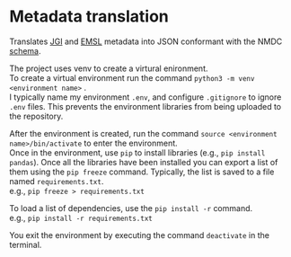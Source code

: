 # Metadata translation
Translates [JGI](https://jgi.doe.gov/) and [EMSL](https://www.pnnl.gov/environmental-molecular-sciences-laboratory) metadata into JSON conformant with the NMDC [schema](https://github.com/microbiomedata/nmdc-metadata/tree/master/schema).

The project uses venv to create a virtural enironment.  
To create a virtual environment run the command `python3 -m venv <environment name>`  .  
I typically name my environment `.env`, and configure `.gitignore` to ignore `.env` files. This prevents the environment libraries from being uploaded to the repository.  

After the environment is created, run the command `source <environment name>/bin/activate` to enter the environment.  
Once in the environment, use `pip` to install libraries (e.g., `pip install pandas`). Once all the libraries have been installed you can export a list of them using the `pip freeze` command. Typically, the list is saved to a file named `requirements.txt`.  
e.g., `pip freeze > requirements.txt`  

To load a list of dependencies, use the `pip install -r` command.  
e.g., `pip install -r requirements.txt`

You exit the environment by executing the command `deactivate` in the terminal.

